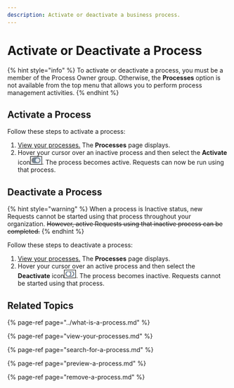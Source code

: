 ```yaml
---
description: Activate or deactivate a business process.
---
```


# Activate or Deactivate a Process

{% hint style="info" %}
To activate or deactivate a process, you must be a member of the Process Owner group. Otherwise, the **Processes** option is not available from the top menu that allows you to perform process management activities.
{% endhint %}

## Activate a Process

Follow these steps to activate a process:

1. [View your processes.](./#view-your-processes) The **Processes** page displays.
2. Hover your cursor over an inactive process and then select the **Activate** icon![](../../../.gitbook/assets/activate-icon-processes.png). The process becomes active. Requests can now be run using that process.

## Deactivate a Process

{% hint style="warning" %}
When a process is Inactive status, new Requests cannot be started using that process throughout your organization. ~~However, active Requests using that inactive process can be completed.~~
{% endhint %}

Follow these steps to deactivate a process:

1. [View your processes.](./#view-your-processes) The **Processes** page displays.
2. Hover your cursor over an active process and then select the **Deactivate** icon![](../../../.gitbook/assets/deactivate-icon-processes.png). The process becomes inactive. Requests cannot be started using that process.

## Related Topics

{% page-ref page="../what-is-a-process.md" %}

{% page-ref page="view-your-processes.md" %}

{% page-ref page="search-for-a-process.md" %}

{% page-ref page="preview-a-process.md" %}

{% page-ref page="remove-a-process.md" %}


